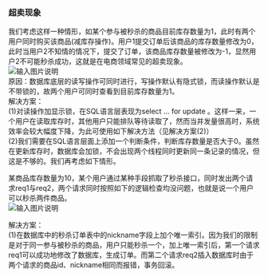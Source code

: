 ### 超卖现象
我们考虑这样一种情形，如某个参与被秒杀的商品目前库存数量为1，此时有两个用户同时购买该商品(减库存操作)。用户1提交订单后该商品的库存数量修改为0，此时当用户2不知情的情况下，提交了订单，该商品库存数量被修改为-1，显然用户2不可能秒杀成功，这就是在电商领域常见的超卖现象。<br>
![输入图片说明](https://images.gitee.com/uploads/images/2018/1014/234928_7efb1f3e_1648495.png "2.png")<br>
原因：数据库底层的读写操作可同时进行，写操作默认有隐式锁，而读操作默认是不带锁的，故两个用户可同时查看到目前库存数量为1。<br>
解决方案：<br>
(1)对读操作加显示锁，在SQL语言层表现为select ... for update 。这样一来，一个用户在读取库存时，其他用户只能排队等待读取了，然而当并发量很高时，系统效率会较大幅度下降，为此可使用如下解决方法（见解决方案(2)）<br>
(2)我们需要在SQL语言层面上添加一个判断条件，判断库存数量是否大于0。虽然在更新库存时，数据库会加锁，不会出现两个线程同时更新同一条记录的情况，但这是不够的。我们再考虑如下情形。<br>
 
某商品库存数量为10，某个用户通过某种手段抓取了秒杀接口，同时发出两个请求req1与req2，两个请求同时按照如下的逻辑检查均没问题，也就是说一个用户可以秒杀两件商品。<br>
![输入图片说明](https://images.gitee.com/uploads/images/2018/1014/235610_87221f6c_1648495.png "3.png")<br>

解决方案：<br>
(1)在数据库中的秒杀订单表中的nickname字段上加个唯一索引。因为我们的限制是对于同一参与被秒杀的商品，用户只能秒杀一个，加上唯一索引后，第一个请求req1可以成功地修改了数据库，生成订单。而第二个请求req2插入数据库时由于两个请求的商品id、nickname相同而报错，事务回滚。<br>



